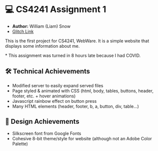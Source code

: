 # 💻 CS4241 Assignment 1

 - __Author:__ William (Liam) Snow
 - [Glitch Link](https://a1-liamsnow.glitch.me)

This is the first project for CS4241, WebWare.
It is a simple website that displays some information about me.

\* This assignment was turned in 8 hours late because I had COVID.

## 🛠️ Technical Achievements
 - Modified server to easily expand served files
 - Page styled & animated with CSS (html, body, tables, buttons, header, footer, etc. + hover animations)
 - Javascript rainbow effect on button press
 - Many HTML elements (header, footer, b, a, button, div, table...)

## 🎨 Design Achievements
 - Silkscreen font from Google Fonts
 - Cohesive 8-bit theme/style for website (although not an Adobe Color Palette)

